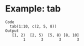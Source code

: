 # Example: tab

    Code
      tab(1:10, c(2, 5, 8))
    Output
       [1, 2)  [2, 5)  [5, 8) [8, 10] 
            1       3       3       3 

